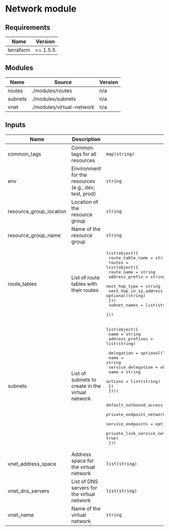 # Network module

<!-- BEGIN_TF_DOCS -->
## Requirements

| Name | Version |
|------|---------|
| terraform | >= 1.5.5 |

## Modules

| Name | Source | Version |
|------|--------|---------|
| routes | ./modules/routes | n/a |
| subnets | ./modules/subnets | n/a |
| vnet | ./modules/virtual-network | n/a |

## Inputs

| Name | Description | Type | Default | Required |
|------|-------------|------|---------|:--------:|
| common\_tags | Common tags for all resources | `map(string)` | n/a | yes |
| env | Environment for the resources (e.g., dev, test, prod) | `string` | n/a | yes |
| resource\_group\_location | Location of the resource group | `string` | n/a | yes |
| resource\_group\_name | Name of the resource group | `string` | n/a | yes |
| route\_tables | List of route tables with their routes | <pre>list(object({<br/>    route_table_name = string<br/>    routes = list(object({<br/>      route_name             = string<br/>      address_prefix         = string<br/>      next_hop_type          = string<br/>      next_hop_in_ip_address = optional(string)<br/>    }))<br/>    subnet_names = list(string)<br/>  }))</pre> | n/a | yes |
| subnets | List of subnets to create in the virtual network | <pre>list(object({<br/>    name             = string<br/>    address_prefixes = list(string)<br/><br/>    delegation = optional(list(object({<br/>      name = string<br/>      service_delegation = object({<br/>        name    = string<br/>        actions = list(string)<br/>      })<br/>    })))<br/><br/>    default_outbound_access_enabled               = optional(bool, true)<br/>    private_endpoint_network_policies             = optional(string, "Disabled")<br/>    service_endpoints                             = optional(list(string), [])<br/>    private_link_service_network_policies_enabled = optional(bool, true)<br/>  }))</pre> | n/a | yes |
| vnet\_address\_space | Address space for the virtual network | `list(string)` | n/a | yes |
| vnet\_dns\_servers | List of DNS servers for the virtual network | `list(string)` | `[]` | no |
| vnet\_name | Name of the virtual network | `string` | n/a | yes |
<!-- END_TF_DOCS -->
